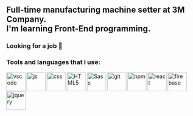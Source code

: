 ## Full-time manufacturing machine setter at 3M Company. <br> I'm learning Front-End programming. 

### Looking for a job 👀

### Tools and languages that I use:

<img align="left" alt="vscode" width="50px" src="https://raw.githubusercontent.com/yurijserrano/Github-Profile-Readme-Logos/f994c418a134b58c4aec11152f6a4a33fa89da26/text%20editors/vscode.svg" />

<img align="left" alt="js" width="50px" src="https://user-images.githubusercontent.com/51235892/192284195-ab4c83fc-ebf4-40c2-958a-5f664be4ccdf.png" /> 

<img align="left" alt="css" width="50px" src="https://user-images.githubusercontent.com/51235892/192285795-9c77af3a-4c86-44fb-b5a8-a6b8acf7b03a.png" />

<img align="left" alt="HTML5" width="50px" src="https://user-images.githubusercontent.com/51235892/192285705-186ed5ff-d60c-476a-86f9-7d8fedcc0d8d.png" />

<img align="left" alt="Sass" width="50px" src="https://user-images.githubusercontent.com/51235892/192286004-be8933ca-676a-4af4-9e50-34fd97feb970.png" />

<img align="left" alt="git" width="50px" src="https://user-images.githubusercontent.com/51235892/192286144-740ca8f6-db08-4bd4-804d-790e58772dc4.png" />

<img align="left" alt="npm" width="50px" src="https://user-images.githubusercontent.com/51235892/192282929-28a6d5d8-fbbf-4ec0-9e28-b863a14aca3e.png" />

<img align="left" alt="react" width="50px" src="https://user-images.githubusercontent.com/51235892/192286279-d89fa238-bc5f-45fe-a2a7-e9bf7258e1ba.png" />

<img align="left" alt="firebase" width="50px" src="https://user-images.githubusercontent.com/51235892/192286397-c6642577-93f4-4b89-8915-dacf398a2230.png" />

<img align="left" alt="jquery" width="50px" src="https://user-images.githubusercontent.com/51235892/231720719-14016e9a-e113-46e7-afc9-16d1b4326e35.png" />

